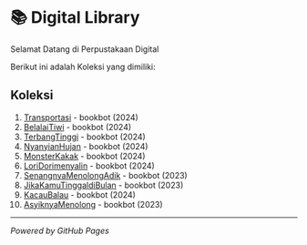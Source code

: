 # 📚 Digital Library

Selamat Datang di Perpustakaan Digital

Berikut ini adalah Koleksi yang dimiliki:

## Koleksi 
1. [Transportasi](ebook/Transportasi.pdf) - bookbot (2024)
2. [BelalaiTiwi](ebook/BelalaiTiwi.pdf) - bookbot (2024)
3. [TerbangTinggi](ebook/TerbangTinggi.pdf) - bookbot (2024)
4. [NyanyianHujan](ebook/NyanyianHujan.pdf) - bookbot (2024)
5. [MonsterKakak](ebook/MonsterKakak.pdf) - bookbot (2024)
6. [LoriDorimenyalin](ebook/LoriDorimenyalin.pdf) - bookbot (2024)
7. [SenangnyaMenolongAdik](ebook/SenangnyaMenolongAdik.pdf) - bookbot (2023)
8. [JikaKamuTinggaldiBulan](ebook/JikaKamuTinggaldiBulan.pdf) - bookbot (2023)
9. [KacauBalau](ebook/KacauBalau.pdf) - bookbot (2024)
10. [AsyiknyaMenolong](ebook/AsyiknyaMenolong.pdf) - bookbot (2023)


   
---

*Powered by GitHub Pages*
